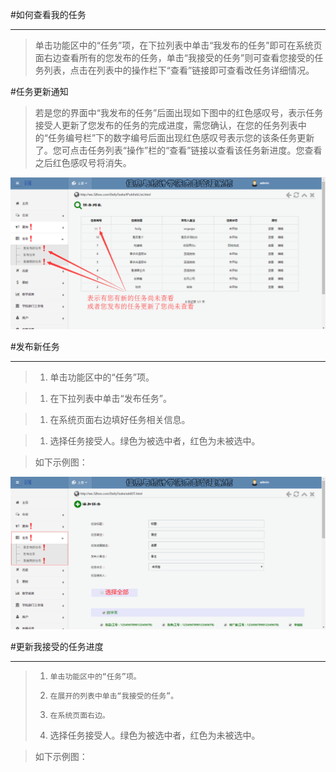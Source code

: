 #如何查看我的任务

----

>单击功能区中的“任务”项，在下拉列表中单击“我发布的任务”即可在系统页面右边查看所有的您发布的任务，单击“我接受的任务”则可查看您接受的任务列表，点击在列表中的操作栏下“查看”链接即可查看改任务详细情况。


#任务更新通知

>若是您的界面中“我发布的任务”后面出现如下图中的红色感叹号，表示任务接受人更新了您发布的任务的完成进度，需您确认，在您的任务列表中的“任务编号栏”下的数字编号后面出现红色感叹号表示您的该条任务更新了。您可点击任务列表“操作”栏的“查看”链接以查看该任务新进度。您查看之后红色感叹号将消失。


![](/assets/chapter1/dt/QQ截图20161026173413.png)



#发布新任务

----

>1.    单击功能区中的“任务”项。

>1.    在下拉列表中单击“发布任务”。

>1.    在系统页面右边填好任务相关信息。

>1.    选择任务接受人。绿色为被选中者，红色为未被选中。


>如下示例图：



![](/assets/chapter1/dt/add.png)






#更新我接受的任务进度

----


>1.     单击功能区中的“任务”项。
>1.     在展开的列表中单击“我接受的任务”。
>1.     在系统页面右边。
>1. 选择任务接受人。绿色为被选中者，红色为未被选中。





>如下示例图：


